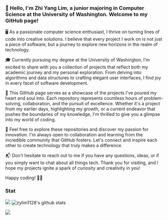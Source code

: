 ### 👋 Hello, I'm Zhi Yang Lim, a junior majoring in Computer Science at the University of Washington. Welcome to my GitHub page!

🖥️ As a passionate computer science enthusiast, I thrive on turning lines of code into creative solutions. I believe that every project I work on is not just a piece of software, but a journey to explore new horizons in the realm of technology.

🎓 Currently pursuing my degree at the University of Washington, I'm excited to share with you a collection of projects that reflect both my academic journey and my personal exploration. From delving into algorithms and data structures to crafting elegant user interfaces, I find joy in every facet of software development.

🌟 This GitHub page serves as a showcase of the projects I've poured my heart and soul into. Each repository represents countless hours of problem-solving, collaboration, and the pursuit of excellence. Whether it's a project from my earlier days, highlighting my growth, or a current endeavor that pushes the boundaries of my knowledge, I'm thrilled to give you a glimpse into my world of coding.

🚀 Feel free to explore these repositories and discover my passion for innovation. I'm always open to collaboration and learning from the incredible community that GitHub fosters. Let's connect and inspire each other to create technology that truly makes a difference.

📬 Don't hesitate to reach out to me if you have any questions, ideas, or if you simply want to chat about all things tech. Thank you for visiting, and I hope my projects ignite a spark of curiosity and creativity in you!

Happy coding! 🚴‍♂️

### Stat

[![](https://activity-graph.herokuapp.com/graph?username=zylim1128&theme=dracula)](https://github.com/ashutosh00710/github-readme-activity-graph)
![zylim1128's github stats](https://github-readme-stats.vercel.app/api?username=zylim1128&show_icons=true&theme=vue)

![](https://github-readme-stats.vercel.app/api/top-langs/?username=zylim1128&layout=compact&langs_count=6)
